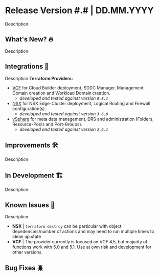 # Release Version #.# | DD.MM.YYYY

Description

## What's New? 🔥

Description

## Integrations 🤖

Description
**Terraform Providers:**

- [VCF](https://registry.terraform.io/providers/vmware/vcf/latest) for Cloud Builder deployment, SDDC Manager, Management Domain creation and Workload Domain creation.
  - *developed and tested against version `0.8.1`*
- [NSX](https://registry.terraform.io/providers/vmware/nsxt/latest) for NSX Edge-Cluster deployment, Logical Routing and Firewall configuration(s).
  - *developed and tested against version `3.6.0`*
- [vSphere](https://registry.terraform.io/providers/hashicorp/vsphere/latest) for meta data management, DRS and administration (Folders, Resource-Pools and Port-Groups).
  - *developed and tested against version `2.6.1`*

## Improvements 🛠️

Description

## In Development 🏗️

Description

## Known Issues 🐞

Description

- **NSX** | `terraform destroy` can be particular with object depedencies/number of actions and may need to run multiple times to clean up.state
- **VCF** | The provider currently is focused on VCF 4.5, but majority of functions work with 5.0 and 5.1.  Use at own risk and development for other versions.

## Bug Fixes 🪲
